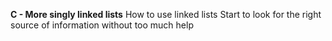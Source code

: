  __C - More singly linked lists__
 How to use linked lists
Start to look for the right source of information without too much help
